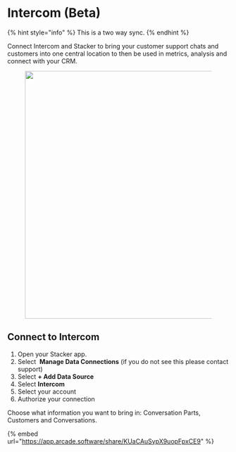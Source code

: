 # Intercom (Beta)

{% hint style="info" %}
This is a two way sync.&#x20;
{% endhint %}

Connect Intercom and Stacker to bring your customer support chats and customers into one central location to then be used in metrics, analysis and connect with your CRM.&#x20;

<figure><img src="https://3670244749-files.gitbook.io/~/files/v0/b/gitbook-x-prod.appspot.com/o/spaces%2F6QaGf7ZvNU2Re8mlQTaJ%2Fuploads%2FsAfZyBNdkOzmjXJW5Iv8%2FCleanShot%202025-03-10%20at%2015.16.43%402x.png?alt=media&#x26;token=d2d415b2-c670-4953-b270-a034afcf7059" alt="" width="563"><figcaption></figcaption></figure>

## **Connect to Intercom**

1. Open your Stacker app.&#x20;
2. Select <img src="https://3670244749-files.gitbook.io/~/files/v0/b/gitbook-x-prod.appspot.com/o/spaces%2F6QaGf7ZvNU2Re8mlQTaJ%2Fuploads%2FV0tMMc1jmSVQpz2s6cyS%2FCleanShot%202024-12-20%20at%2013.35.46%402x.png?alt=media&#x26;token=38c637bf-b8b1-4a8a-afe0-535de9cf4c41" alt="" data-size="line"> **Manage Data Connections** (if you do not see this please contact support)
3. Select **+ Add Data Source**
4. Select **Intercom**
5. Select your account&#x20;
6. Authorize your connection

Choose what information you want to bring in: Conversation Parts, Customers and Conversations.&#x20;

{% embed url="<https://app.arcade.software/share/KUaCAuSypX9uopFpxCE9>" %}

